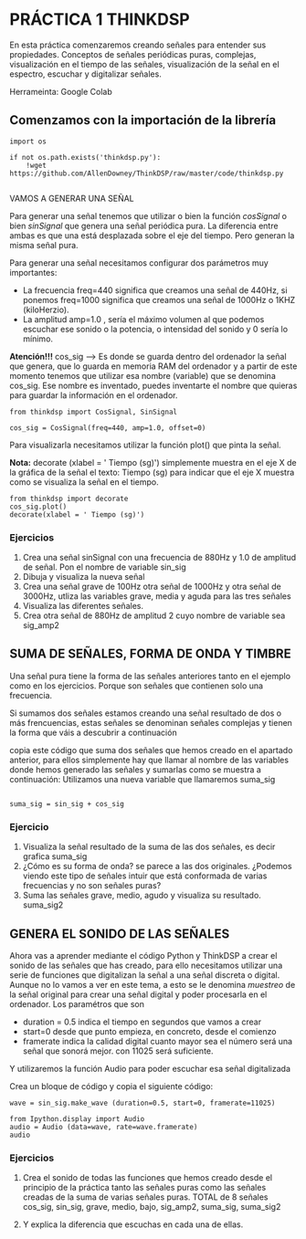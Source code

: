 # PRÁCTICA 1 THINKDSP

En esta práctica comenzaremos creando señales para entender sus propiedades. Conceptos de señales periódicas puras, complejas, visualización en el tiempo de las señales, visualización de la señal en el espectro, escuchar y digitalizar señales.

Herrameinta: Google Colab


## Comenzamos con la importación de la librería

```
import os

if not os.path.exists('thinkdsp.py'):
    !wget https://github.com/AllenDowney/ThinkDSP/raw/master/code/thinkdsp.py
    
```  
VAMOS A GENERAR UNA SEÑAL

Para generar una señal tenemos que utilizar o bien la función *cosSignal* o bien *sinSignal* que genera una señal periódica pura. La diferencia entre ambas es que una está desplazada sobre el eje del tiempo. Pero generan la misma señal pura.

Para generar una señal necesitamos configurar dos parámetros muy importantes:
* La frecuencia freq=440 significa que creamos una señal de 440Hz, si ponemos freq=1000 significa que creamos una señal de 1000Hz o 1KHZ (kiloHerzio).
* La amplitud amp=1.0 , sería el máximo volumen al que podemos escuchar ese sonido  o la potencia, o intensidad del sonido y 0 sería lo mínimo.

**Atención!!!** cos_sig --> Es donde se guarda dentro del ordenador la señal que genera, que lo guarda en memoria RAM del ordenador y a partir de este momento 
tenemos que utilizar esa nombre (variable) que se denomina cos_sig. Ese nombre es inventado, puedes inventarte el nombre que quieras para guardar la información en el
ordenador.

```
from thinkdsp import CosSignal, SinSignal

cos_sig = CosSignal(freq=440, amp=1.0, offset=0)

```

Para visualizarla necesitamos utilizar la función plot() que pinta la señal. 

**Nota:** decorate (xlabel = ' Tiempo (sg)') simplemente muestra en el eje X de la gráfica de la señal el texto: Tiempo (sg) para indicar que el eje X
muestra como se visualiza la señal en el tiempo.

```
from thinkdsp import decorate
cos_sig.plot()
decorate(xlabel = ' Tiempo (sg)')

```

### Ejercicios

1. Crea una señal sinSignal con una frecuencia de 880Hz y 1.0 de amplitud de señal. Pon el nombre de variable sin_sig
2. Dibuja y visualiza la nueva señal
3. Crea una señal grave de 100Hz otra señal de 1000Hz y otra señal de 3000Hz, utliza las variables grave, media y aguda para las tres señales
4. Visualiza las diferentes señales.
5. Crea otra señal de 880Hz de amplitud 2 cuyo nombre de variable sea sig_amp2


## SUMA DE SEÑALES, FORMA DE ONDA Y TIMBRE

Una señal pura tiene la forma de las señales anteriores tanto en el ejemplo como en los ejercicios. Porque son señales que contienen solo una frecuencia.

Si sumamos dos señales estamos creando una señal resultado de dos o más frencuencias, estas señales se denominan señales complejas y tienen la forma que váis a descubrir a continuación

copia este código que suma dos señales que hemos creado en el apartado anterior, para ellos simplemente hay que llamar al nombre de las variables donde hemos generado las señales y sumarlas como se muestra a continuación: Utilizamos una nueva variable que llamaremos suma_sig

```

suma_sig = sin_sig + cos_sig

```

### Ejercicio
1. Visualiza la señal resultado de la suma de las dos señales, es decir grafica suma_sig
2. ¿Cómo es su forma de onda? se parece a las dos originales. ¿Podemos viendo este tipo de señales intuir que está conformada de varias frecuencias y no son señales puras?
3. Suma las señales grave, medio, agudo y visualiza su resultado. suma_sig2


## GENERA EL SONIDO DE LAS SEÑALES

Ahora vas a aprender mediante el código Python y ThinkDSP a crear el sonido de las señales que has creado, para ello necesitamos utilizar una serie de funciones que digitalizan la señal a una señal discreta o digital. Aunque no lo vamos a ver en este tema, a esto se le denomina *muestreo* de la señal original para crear una señal digital y poder procesarla en el ordenador. Los paramétros que son
* duration = 0.5 indica el tiempo en segundos que vamos a crear
* start=0 desde que punto empieza, en concreto, desde el comienzo
* framerate indica la calidad digital cuanto mayor sea el número será una señal que sonorá mejor. con 11025 será suficiente.

Y utilizaremos la función Audio para poder escuchar esa señal digitalizada 

Crea un bloque de código y copia el siguiente código:

```
wave = sin_sig.make_wave (duration=0.5, start=0, framerate=11025)

from Ipython.display import Audio
audio = Audio (data=wave, rate=wave.framerate)
audio

```

### Ejercicios

1. Crea el sonido de todas las funciones que hemos creado desde el principio de la práctica tanto las señales puras como las señales creadas de la suma de varias señales puras. TOTAL de 8 señales
cos_sig, sin_sig, grave, medio, bajo, sig_amp2, suma_sig, suma_sig2

2. Y explica la diferencia que escuchas en cada una de ellas.
